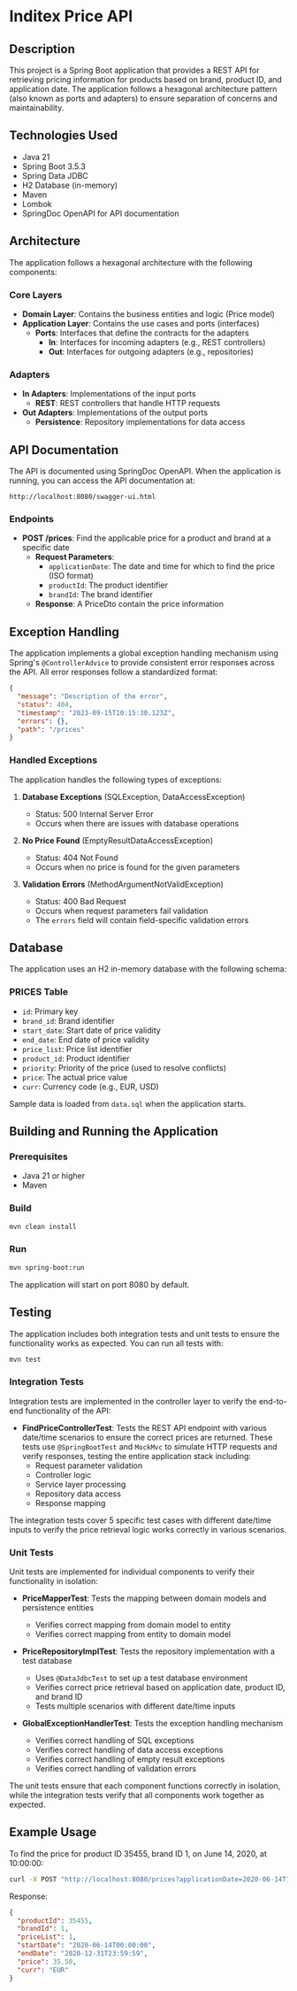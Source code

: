 # Inditex Price API

## Description
This project is a Spring Boot application that provides a REST API for retrieving pricing information for products based on brand, product ID, and application date. The application follows a hexagonal architecture pattern (also known as ports and adapters) to ensure separation of concerns and maintainability.

## Technologies Used
- Java 21
- Spring Boot 3.5.3
- Spring Data JDBC
- H2 Database (in-memory)
- Maven
- Lombok
- SpringDoc OpenAPI for API documentation

## Architecture
The application follows a hexagonal architecture with the following components:

### Core Layers
- **Domain Layer**: Contains the business entities and logic (Price model)
- **Application Layer**: Contains the use cases and ports (interfaces)
  - **Ports**: Interfaces that define the contracts for the adapters
    - **In**: Interfaces for incoming adapters (e.g., REST controllers)
    - **Out**: Interfaces for outgoing adapters (e.g., repositories)

### Adapters
- **In Adapters**: Implementations of the input ports
  - **REST**: REST controllers that handle HTTP requests
- **Out Adapters**: Implementations of the output ports
  - **Persistence**: Repository implementations for data access

## API Documentation
The API is documented using SpringDoc OpenAPI. When the application is running, you can access the API documentation at:
```
http://localhost:8080/swagger-ui.html
```

### Endpoints
- **POST /prices**: Find the applicable price for a product and brand at a specific date
  - **Request Parameters**:
    - `applicationDate`: The date and time for which to find the price (ISO format)
    - `productId`: The product identifier
    - `brandId`: The brand identifier
  - **Response**: A PriceDto contain the price information

## Exception Handling
The application implements a global exception handling mechanism using Spring's `@ControllerAdvice` to provide consistent error responses across the API. All error responses follow a standardized format:

```json
{
  "message": "Description of the error",
  "status": 404,
  "timestamp": "2023-09-15T10:15:30.123Z",
  "errors": {},
  "path": "/prices"
}
```

### Handled Exceptions
The application handles the following types of exceptions:

1. **Database Exceptions** (SQLException, DataAccessException)
   - Status: 500 Internal Server Error
   - Occurs when there are issues with database operations

2. **No Price Found** (EmptyResultDataAccessException)
   - Status: 404 Not Found
   - Occurs when no price is found for the given parameters

3. **Validation Errors** (MethodArgumentNotValidException)
   - Status: 400 Bad Request
   - Occurs when request parameters fail validation
   - The `errors` field will contain field-specific validation errors

## Database
The application uses an H2 in-memory database with the following schema:

### PRICES Table
- `id`: Primary key
- `brand_id`: Brand identifier
- `start_date`: Start date of price validity
- `end_date`: End date of price validity
- `price_list`: Price list identifier
- `product_id`: Product identifier
- `priority`: Priority of the price (used to resolve conflicts)
- `price`: The actual price value
- `curr`: Currency code (e.g., EUR, USD)

Sample data is loaded from `data.sql` when the application starts.

## Building and Running the Application

### Prerequisites
- Java 21 or higher
- Maven

### Build
```bash
mvn clean install
```

### Run
```bash
mvn spring-boot:run
```
The application will start on port 8080 by default.

## Testing
The application includes both integration tests and unit tests to ensure the functionality works as expected. You can run all tests with:
```bash
mvn test
```

### Integration Tests
Integration tests are implemented in the controller layer to verify the end-to-end functionality of the API:

- **FindPriceControllerTest**: Tests the REST API endpoint with various date/time scenarios to ensure the correct prices are returned. These tests use `@SpringBootTest` and `MockMvc` to simulate HTTP requests and verify responses, testing the entire application stack including:
  - Request parameter validation
  - Controller logic
  - Service layer processing
  - Repository data access
  - Response mapping

The integration tests cover 5 specific test cases with different date/time inputs to verify the price retrieval logic works correctly in various scenarios.

### Unit Tests
Unit tests are implemented for individual components to verify their functionality in isolation:

- **PriceMapperTest**: Tests the mapping between domain models and persistence entities
  - Verifies correct mapping from domain model to entity
  - Verifies correct mapping from entity to domain model

- **PriceRepositoryImplTest**: Tests the repository implementation with a test database
  - Uses `@DataJdbcTest` to set up a test database environment
  - Verifies correct price retrieval based on application date, product ID, and brand ID
  - Tests multiple scenarios with different date/time inputs

- **GlobalExceptionHandlerTest**: Tests the exception handling mechanism
  - Verifies correct handling of SQL exceptions
  - Verifies correct handling of data access exceptions
  - Verifies correct handling of empty result exceptions
  - Verifies correct handling of validation errors

The unit tests ensure that each component functions correctly in isolation, while the integration tests verify that all components work together as expected.

## Example Usage
To find the price for product ID 35455, brand ID 1, on June 14, 2020, at 10:00:00:

```bash
curl -X POST "http://localhost:8080/prices?applicationDate=2020-06-14T10:00:00&productId=35455&brandId=1"
```

Response:
```json
{
  "productId": 35455,
  "brandId": 1,
  "priceList": 1,
  "startDate": "2020-06-14T00:00:00",
  "endDate": "2020-12-31T23:59:59",
  "price": 35.50,
  "curr": "EUR"
}
```
